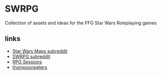 # SWRPG

Collection of assets and ideas for the FFG Star Wars Roleplaying games

## links

* [Star Wars Maps subreddit](https://www.reddit.com/r/Star_Wars_Maps/)
* [SWRPG subreddit](https://www.reddit.com/r/swrpg/)
* [RPG Sessions](https://app.rpgsessions.com/char)
* [thompsonpeters](http://thompsonpeters.com/eote/)
